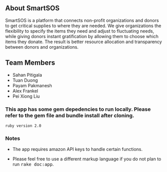 ## About SmartSOS

SmartSOS is a platform that connects non-profit organizations and donors to get critical supplies to where they are needed. We give organizations the flexibility to specify the items they need and adjust to fluctuating needs, while giving donors instant gratification by allowing them to choose which items they donate. The result is better resource allocation and transparency between donors and organizations. 

## Team Members

- Sahan Pitigala
- Tuan Duong
- Payam Pakmanesh
- Alex Frankel
- Pei Xiong Liu



### This app has some gem depedencies to run locally. Please refer to the gem file and bundle install after cloning.

```
ruby version 2.0
```

### Notes
- The app requires amazon API keys to handle certain functions.

- Please feel free to use a different markup language if you do not plan to run
<tt>rake doc:app</tt>.
